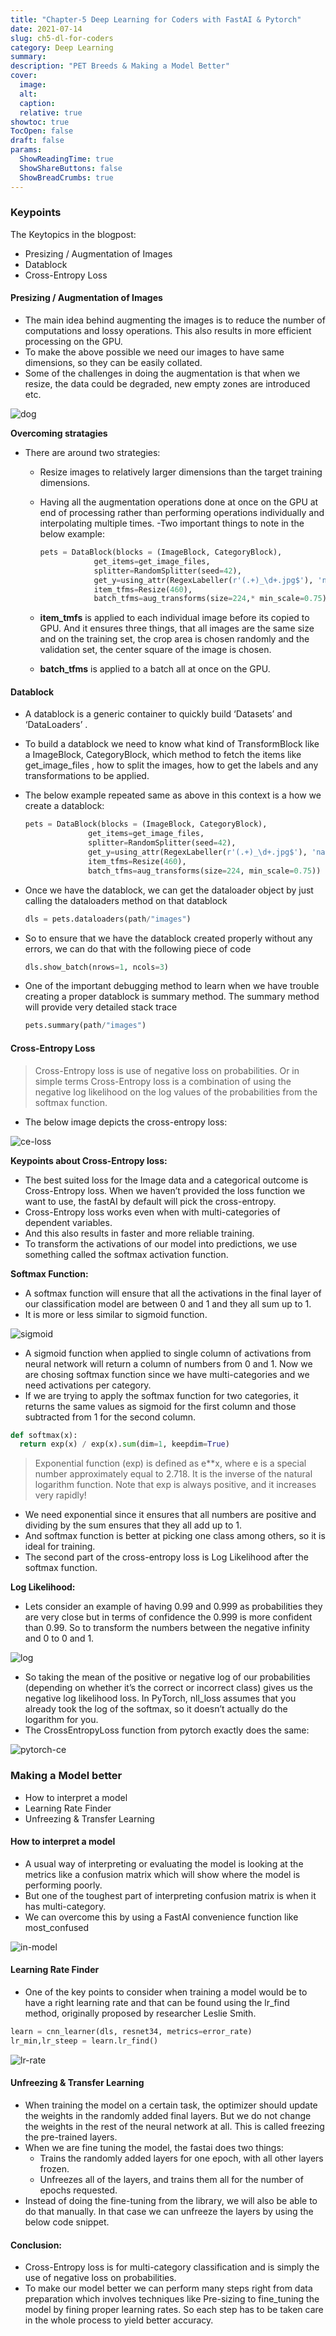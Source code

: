 ```yaml
---
title: "Chapter-5 Deep Learning for Coders with FastAI & Pytorch"
date: 2021-07-14
slug: ch5-dl-for-coders
category: Deep Learning
summary:
description: "PET Breeds & Making a Model Better"
cover:
  image:
  alt:
  caption: 
  relative: true
showtoc: true
TocOpen: false
draft: false
params:
  ShowReadingTime: true
  ShowShareButtons: false
  ShowBreadCrumbs: true
---
```


### Keypoints

The Keytopics in the blogpost:
- Presizing / Augmentation of Images
- Datablock
- Cross-Entropy Loss

#### Presizing / Augmentation of Images
- The main idea behind augmenting the images is to reduce the number of computations and lossy operations. This also results in more efficient processing on the GPU.
- To make the above possible we need our images to have same dimensions, so they can be easily collated.
- Some of the challenges in doing the augmentation is that when we resize, the data could be degraded, new empty zones are introduced etc.

![dog](/blogs/b4/dog.png)

**Overcoming stratagies**
- There are around two strategies:
  - Resize images to relatively larger dimensions than the target training dimensions.
  - Having all the augmentation operations done at once on the GPU at end of processing rather than performing operations individually and interpolating multiple times.
    -Two important things to note in the below example:

    ```python {linenos=true}
    pets = DataBlock(blocks = (ImageBlock, CategoryBlock),
                get_items=get_image_files, 
                splitter=RandomSplitter(seed=42),
                get_y=using_attr(RegexLabeller(r'(.+)_\d+.jpg$'), 'name'),
                item_tfms=Resize(460),
                batch_tfms=aug_transforms(size=224,* min_scale=0.75))
    ```

  - **item_tmfs** is applied to each individual image before its copied to GPU. And it ensures three things, that all images are the same size and on the training set, the crop area is chosen randomly and the validation set, the center square of the image is chosen.
  - **batch_tfms** is applied to a batch all at once on the GPU.


#### Datablock
- A datablock is a generic container to quickly build ‘Datasets’ and ‘DataLoaders’ .
- To build a datablock we need to know what kind of TransformBlock like a ImageBlock, CategoryBlock, which method to fetch the items like get_image_files , how to split the images, how to get the labels and any transformations to be applied.
- The below example repeated same as above in this context is a how we create a datablock:

  ```python {linenos=true}
  pets = DataBlock(blocks = (ImageBlock, CategoryBlock),
                get_items=get_image_files, 
                splitter=RandomSplitter(seed=42),
                get_y=using_attr(RegexLabeller(r'(.+)_\d+.jpg$'), 'name'),
                item_tfms=Resize(460),
                batch_tfms=aug_transforms(size=224, min_scale=0.75))
  ```

- Once we have the datablock, we can get the dataloader object by just calling the dataloaders method on that datablock

  ```python {linenos=true}
  dls = pets.dataloaders(path/"images")
  ```

- So to ensure that we have the datablock created properly without any errors, we can do that with the following piece of code

  ```python {linenos=true}
  dls.show_batch(nrows=1, ncols=3)
  ```

- One of the important debugging method to learn when we have trouble creating a proper datablock is summary method. The summary method will provide very detailed stack trace

  ```python {linenos=true}
  pets.summary(path/"images")
  ```

#### Cross-Entropy Loss

> Cross-Entropy loss is use of negative loss on probabilities. Or in simple terms Cross-Entropy loss is a combination of using the negative log likelihood on the log values of the probabilities from the softmax function.

- The below image depicts the cross-entropy loss: 

![ce-loss](/blogs/b4/ce-loss.png)

**Keypoints about Cross-Entropy loss:** 
  - The best suited loss for the Image data and a categorical outcome is Cross-Entropy loss. When we haven’t provided the loss function we want to use, the fastAI by default will pick the cross-entropy.
  - Cross-Entropy loss works even when with multi-categories of dependent variables.
  - And this also results in faster and more reliable training.
  - To transform the activations of our model into predictions, we use something called the softmax activation function.

  **Softmax Function:**
  - A softmax function will ensure that all the activations in the final layer of our classification model are between 0 and 1 and they all sum up to 1.
  - It is more or less similar to sigmoid function.

  ![sigmoid](/blogs/b4/sigmoid.png)

  - A sigmoid function when applied to single column of activations from neural network will return a column of numbers from 0 and 1. Now we are chosing softmax function since we have multi-categories and we need activations per category.
  - If we are trying to apply the softmax function for two categories, it returns the same values as sigmoid for the first column and those subtracted from 1 for the second column. 
  
  ```python {linenos=true}
  def softmax(x): 
    return exp(x) / exp(x).sum(dim=1, keepdim=True)
  ```

> Exponential function (exp) is defined as e**x, where e is a special number approximately equal to 2.718. It is the inverse of the natural logarithm function. Note that exp is always positive, and it increases very rapidly!

  - We need exponential since it ensures that all numbers are positive and dividing by the sum ensures that they all add up to 1.
  - And softmax function is better at picking one class among others, so it is ideal for training.
  - The second part of the cross-entropy loss is Log Likelihood after the softmax function.

  **Log Likelihood:**
  - Lets consider an example of having 0.99 and 0.999 as probabilities they are very close but in terms of confidence the 0.999 is more confident than 0.99. So to transform the numbers between the negative infinity and 0 to 0 and 1.

  ![log](/blogs/b4/log.png)

  - So taking the mean of the positive or negative log of our probabilities (depending on whether it’s the correct or incorrect class) gives us the negative log likelihood loss. In PyTorch, nll_loss assumes that you already took the log of the softmax, so it doesn’t actually do the logarithm for you.
  - The CrossEntropyLoss function from pytorch exactly does the same:

  ![pytorch-ce](/blogs/b4/pytorch-ce.png)


### Making a Model better
- How to interpret a model
- Learning Rate Finder
- Unfreezing & Transfer Learning

#### How to interpret a model
  - A usual way of interpreting or evaluating the model is looking at the metrics like a confusion matrix which will show where the model is performing poorly.
  - But one of the toughest part of interpreting confusion matrix is when it has multi-category.
  - We can overcome this by using a FastAI convenience function like most_confused

  ![in-model](/blogs/b4/in-model.png)

#### Learning Rate Finder
  - One of the key points to consider when training a model would be to have a right learning rate and that can be found using the lr_find method, originally proposed by researcher Leslie Smith.

  ```python {linenos=true}
  learn = cnn_learner(dls, resnet34, metrics=error_rate)
  lr_min,lr_steep = learn.lr_find()
  ```
  
  ![lr-rate](/blogs/b4/lr-rate.png)

#### Unfreezing & Transfer Learning
  - When training the model on a certain task, the optimizer should update the weights in the randomly added final layers. But we do not change the weights in the rest of the neural network at all. This is called freezing the pre-trained layers.
  - When we are fine tuning the model, the fastai does two things:
    - Trains the randomly added layers for one epoch, with all other layers frozen.
    - Unfreezes all of the layers, and trains them all for the number of epochs requested.
  - Instead of doing the fine-tuning from the library, we will also be able to do that manually. In that case we can unfreeze the layers by using the below code snippet.

#### Conclusion: 
- Cross-Entropy loss is for multi-category classification and is simply the use of negative loss on probabilities.
- To make our model better we can perform many steps right from data preparation which involves techniques like Pre-sizing to fine_tuning the model by fining proper learning rates. So each step has to be taken care in the whole process to yield better accuracy.